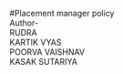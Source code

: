 #Placement manager policy
<br>
Author-
<br>
RUDRA 
<br>
KARTIK VYAS
<br>
POORVA VAISHNAV
<br>
KASAK SUTARIYA
